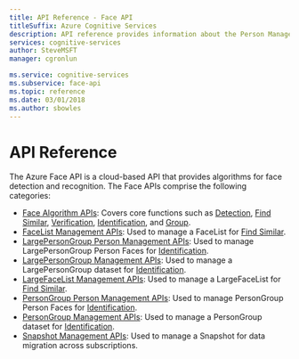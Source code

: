 ```yaml
---
title: API Reference - Face API
titleSuffix: Azure Cognitive Services
description: API reference provides information about the Person Management, LargePersonGroup/PersonGroup Management, LargeFaceList/FaceList Management, and Face Algorithms APIs.
services: cognitive-services
author: SteveMSFT
manager: cgronlun

ms.service: cognitive-services
ms.subservice: face-api
ms.topic: reference
ms.date: 03/01/2018
ms.author: sbowles
---
```


# API Reference

The Azure Face API is a cloud-based API that provides algorithms for face detection and recognition. The Face APIs comprise the following categories:

- [Face Algorithm APIs](https://docs.microsoft.com/rest/api/cognitiveservices/face/face): Covers core functions such as [Detection](https://docs.microsoft.com/rest/api/cognitiveservices/face/face/detectwithstream), [Find Similar](https://docs.microsoft.com/rest/api/cognitiveservices/face/face/findsimilar), [Verification](https://docs.microsoft.com/rest/api/cognitiveservices/face/face/verifyfacetoface), [Identification](https://docs.microsoft.com/rest/api/cognitiveservices/face/face/identify), and [Group](https://docs.microsoft.com/rest/api/cognitiveservices/face/face/group).
- [FaceList Management APIs](https://docs.microsoft.com/rest/api/cognitiveservices/face/facelist): Used to manage a FaceList for [Find Similar](https://docs.microsoft.com/rest/api/cognitiveservices/face/face/findsimilar).
- [LargePersonGroup Person Management APIs](https://docs.microsoft.com/rest/api/cognitiveservices/face/largepersongroupperson): Used to manage LargePersonGroup Person Faces for [Identification](https://docs.microsoft.com/rest/api/cognitiveservices/face/face/identify).
- [LargePersonGroup Management APIs](https://docs.microsoft.com/rest/api/cognitiveservices/face/largepersongroup): Used to manage a LargePersonGroup dataset for [Identification](https://docs.microsoft.com/rest/api/cognitiveservices/face/face/identify).
- [LargeFaceList Management APIs](https://docs.microsoft.com/rest/api/cognitiveservices/face/largefacelist): Used to manage a LargeFaceList for [Find Similar](https://docs.microsoft.com/rest/api/cognitiveservices/face/face/findsimilar).
- [PersonGroup Person Management APIs](https://docs.microsoft.com/rest/api/cognitiveservices/face/persongroupperson): Used to manage PersonGroup Person Faces for [Identification](https://docs.microsoft.com/rest/api/cognitiveservices/face/face/identify).
- [PersonGroup Management APIs](https://docs.microsoft.com/rest/api/cognitiveservices/face/persongroup): Used to manage a PersonGroup dataset for [Identification](https://docs.microsoft.com/rest/api/cognitiveservices/face/face/identify).
- [Snapshot Management APIs](https://docs.microsoft.com/rest/api/cognitiveservices/face/snapshot): Used to manage a Snapshot for data migration across subscriptions.

<!-- Linguist question: Please confirm that the following are API names and should be left as is: "Person Management, LargePersonGroup/PersonGroup Management, LargeFaceList/FaceList Management, and Face Algorithms" -->
